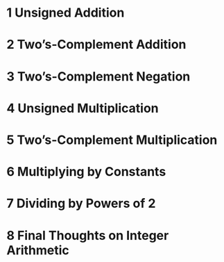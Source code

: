 # 1 Unsigned Addition
# 2 Two’s-Complement Addition
# 3 Two’s-Complement Negation
# 4 Unsigned Multiplication
# 5 Two’s-Complement Multiplication
# 6 Multiplying by Constants
# 7 Dividing by Powers of 2
# 8 Final Thoughts on Integer Arithmetic
